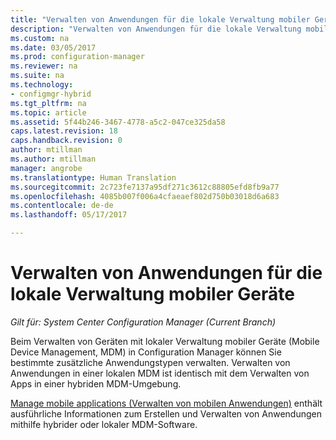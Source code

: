 ```yaml
---
title: "Verwalten von Anwendungen für die lokale Verwaltung mobiler Geräte | Microsoft-Dokumentation"
description: "Verwalten von Anwendungen für die lokale Verwaltung mobiler Geräte."
ms.custom: na
ms.date: 03/05/2017
ms.prod: configuration-manager
ms.reviewer: na
ms.suite: na
ms.technology:
- configmgr-hybrid
ms.tgt_pltfrm: na
ms.topic: article
ms.assetid: 5f44b246-3467-4778-a5c2-047ce325da58
caps.latest.revision: 18
caps.handback.revision: 0
author: mtillman
ms.author: mtillman
manager: angrobe
ms.translationtype: Human Translation
ms.sourcegitcommit: 2c723fe7137a95df271c3612c88805efd8fb9a77
ms.openlocfilehash: 4085b007f006a4cfaeaef802d750b03018d6a683
ms.contentlocale: de-de
ms.lasthandoff: 05/17/2017

---
```

# <a name="manage-applications-for-on-premises-mobile-device-management"></a>Verwalten von Anwendungen für die lokale Verwaltung mobiler Geräte

*Gilt für: System Center Configuration Manager (Current Branch)*

Beim Verwalten von Geräten mit lokaler Verwaltung mobiler Geräte (Mobile Device Management, MDM) in Configuration Manager können Sie bestimmte zusätzliche Anwendungstypen verwalten. Verwalten von Anwendungen in einer lokalen MDM ist identisch mit dem Verwalten von Apps in einer hybriden MDM-Umgebung.

[Manage mobile applications (Verwalten von mobilen Anwendungen)](management-tasks-applications.md) enthält ausführliche Informationen zum Erstellen und Verwalten von Anwendungen mithilfe hybrider oder lokaler MDM-Software.


